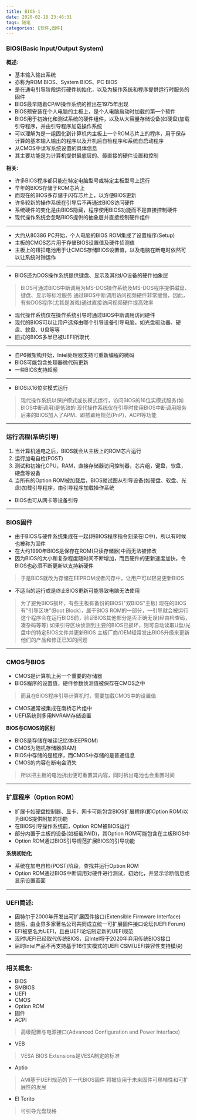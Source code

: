 ```yaml
---
title: BIOS-1
date: 2020-02-18 23:46:31
tags: 随笔
categories: [软件,固件]
---
```


### BIOS(Basic Input/Output System)

**概述:**
* 基本输入输出系统
* 亦称为ROM BIOS、System BIOS、PC BIOS
* 是在通电引导阶段运行硬件初始化，以及为操作系统和程序提供运行时服务的固件
* BIOS最早随着CP/M操作系统的推出在1975年出现
* BIOS预安装在个人电脑的主板上，是个人电脑启动时加载的第一个软件
* BIOS用于初始化和测试系统的硬件组件，以及从大容量存储设备(如硬盘)加载引导程序，并由引导程序加载操作系统
* 可以理解为是一组固化到计算机内主板上一个ROM芯片上的程序，用于保存计算的基本输入输出的程序以及开机后自检程序和系统自启动程序
* 从CMOS中读写系统设置的具体信息
* 其主要功能是为计算机提供最底层的、最直接的硬件设置和控制

**相关:**

* 许多BIOS程序都只能在特定电脑型号或特定主板型号上运行
* 早年的BIOS存储于ROM芯片上
* 而现在的BIOS多存储于闪存芯片上，以方便BIOS更新
* 许多较新的操作系统在引导后不再通过BIOS访问硬件
* 系统硬件的变化是由BIOS隐藏，程序使用BIOS功能而不是直接控制硬件
* 现代操作系统会忽略BIOS提供的抽象层并直接控制硬件组件
---
* 大约从80386 PC开始，个人电脑的BIOS ROM集成了设置程序(Setup)
* 主板的CMOS芯片用于存储BIOS设置值及硬件侦测值
* 主板上的钮扣电池用于让CMOS存储BIOS设置值，以及电脑在断电时依然可以让系统时钟运作
---
* BIOS还为DOS操作系统提供键盘、显示及其他I/O设备的硬件抽象层
> BIOS可通过BIOS中断调用为MS-DOS操作系统及MS-DOS程序提供磁盘、键盘、显示等标准服务
> 通过BIOS中断调用访问视频硬件非常缓慢，因此，有些DOS程序(尤其是游戏)通过直接访问视频硬件提高效率
* 现代操作系统仅在操作系统引导时通过BIOS中断调用访问硬件
* 现代的BIOS可以让用户选择由哪个引导设备引导电脑，如光盘驱动器、硬盘、软盘、U盘等等
* 旧式的BIOS多半已被UEFI所取代
---
* 自P6微架构开始，Intel处理器支持可重新编程的微码
* BIOS可能包含处理器微代码更新
* 一些BIOS支持超频
---
* BIOS以16位实模式运行
> 现代操作系统以保护模式或长模式运行，访问BIOS的16位实模式服务(如BIOS中断调用)是低效的
> 现代操作系统仅在引导时使用BIOS中断调用服务
> 后来的BIOS加入了APM、即插即用规范(PnP)，ACPI等功能

---

### 运行流程(系统引导)

1. 当计算机通电之后，BIOS就会从主板上的ROM芯片运行
2. 运行加电自检(POST)
3. 测试和初始化CPU，RAM，直接存储器访问控制器，芯片组，键盘，软盘，硬盘等设备
4. 当所有的Option ROM被加载后，BIOS就试图从引导设备(如硬盘、软盘、光盘)加载引导程序，由引导程序加载操作系统

* BIOS也可从网卡等设备引导

---

### BIOS固件
* 由于BIOS与硬件系统集成在一起(将BIOS程序指令刻录在IC中)，所以有时候也被称为固件
* 在大约1990年BIOS是保存在ROM(只读存储器)中而无法被修改
* 因为BIOS的大小和复杂程度随时间不断增加，而且硬件的更新速度加快，令BIOS也必须不断更新以支持新硬件
> 于是BIOS就改为存储在EEPROM或者闪存中，让用户可以轻易更新BIOS

* 不适当的运行或是终止BIOS更新可能导致电脑无法使用
> 为了避免BIOS损坏，有些主板有备份的BIOS("双BIOS"主板)
> 现在的BIOS有"引导区块"(Boot Block)，属于BIOS ROM的一部分，一引导就会被运行
> 这个程序会在运行BIOS前，验证BIOS其他部分是否正确无误(经由检查码，凑杂码等等)
> 如果引导区块侦测到主要的BIOS已损坏，则可自动读取U盘/光盘中的特定BIOS文件并更新BIOS
> 主板厂商/OEM经常发出BIOS升级来更新他们的产品和修正已知的问题

---

### CMOS与BIOS

* CMOS是计算机上另一个重要的存储器
* BIOS程序的设置值，硬件参数侦测值被保存在CMOS之中
> 而且在BIOS程序引导计算机时，需要加载CMOS中的设置值
* CMOS通常被集成在南桥芯片组中
* UEFI系统则多用NVRAM存储设置

**BIOS与CMOS的区别**

* BIOS是存储在唯读记忆体(EEPROM)
* CMOS为随机存储器(RAM)
* BIOS中存储的是程序，而CMOS中存储的是普通信息
* CMOS的内容在断电会消失
> 所以把主板的电池拆出便可重置其内容，同时拆出电池也会重置时间

---

### 扩展程序（Option ROM）

* 扩展卡如硬盘控制器、显卡、网卡可能包含BIOS扩展程序(即Option ROM)以为BIOS提供附加的功能
* 在BIOS引导操作系统前，Option ROM被BIOS运行
* 部分内置于主板的设备(如板载RAID)，其Option ROM可能包含在主板BIOS中
* Option ROM通过BIOS引导规范扩展BIOS的引导功能

**系统初始化**

* 系统在加电自检(POST)阶段，查找并运行Option ROM
* Option ROM通过BIOS中断调用对硬件进行测试，初始化，并显示诊断信息或显示设置画面

---

### UEFI简述:

* 因特尔于2000年开发出可扩展固件接口(Extensible Firmware Interface)
* 随后，由业界多家著名公司共同成立统一可扩展固件接口论坛(UEFI Forum)
* EFI被更名为UEFI，且由UEFI论坛制定新的UEFI规范
* 现时UEFI已经取代传统BIOS，且Intel将于2020年弃用传统BIOS接口
* 届时Intel产品不再支持基于16位实模式的UEFI CSM(UEFI兼容性支持模块)

---

### 相关概念:

* BIOS
* SMBIOS
* UEFI
* CMOS
* Option ROM
* 固件
* ACPI
> 高级配置与电源接口(Advanced Configuration and Power Interface)
* VEB
> VESA BIOS Extensions是VESA制定的标准
* Aptio
> AMI基于UEFI规范的下一代BIOS固件
> 将被应用于未来固件可移植性和可扩展性的发展
* El Torito
> 可引导光盘规格


